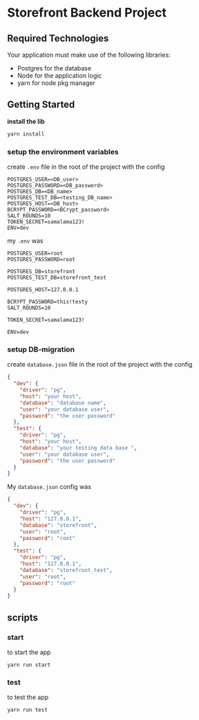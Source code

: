 # Storefront Backend Project

## Required Technologies

Your application must make use of the following libraries:

- Postgres for the database
- Node for the application logic
- yarn for node pkg manager

## Getting Started

**install the lib**

```sh
yarn install
```

### setup the environment variables

create `.env` file in the root of the project with the config

```env
POSTGRES_USER=<DB_user>
POSTGRES_PASSWORD=<DB_password>
POSTGRES_DB=<DB_name>
POSTGRES_TEST_DB=<testing_DB_name>
POSTGRES_HOST=<DB_host>
BCRYPT_PASSWORD=<BCrypt_password>
SALT_ROUNDS=10
TOKEN_SECRET=samalama123!
ENV=dev
```

my `.env` was

```env
POSTGRES_USER=root
POSTGRES_PASSWORD=root

POSTGRES_DB=storefront
POSTGRES_TEST_DB=storefront_test

POSTGRES_HOST=127.0.0.1

BCRYPT_PASSWORD=this!testy
SALT_ROUNDS=10

TOKEN_SECRET=samalama123!

ENV=dev
```

### setup DB-migration

create `database.json` file in the root of the project with the config

```json
{
  "dev": {
    "driver": "pg",
    "host": "your host",
    "database": "database name",
    "user": "your database user",
    "password": "the user password"
  },
  "test": {
    "driver": "pg",
    "host": "your host",
    "database": "your testing data base ",
    "user": "your database user",
    "password": "the user password"
  }
}
```

My `database.json` config was

```json
{
  "dev": {
    "driver": "pg",
    "host": "127.0.0.1",
    "database": "storefront",
    "user": "root",
    "password": "root"
  },
  "test": {
    "driver": "pg",
    "host": "127.0.0.1",
    "database": "storefront_test",
    "user": "root",
    "password": "root"
  }
}
```

## scripts

### start

to start the app

```
yarn run start
```

### test

to test the app

```
yarn run test
```
